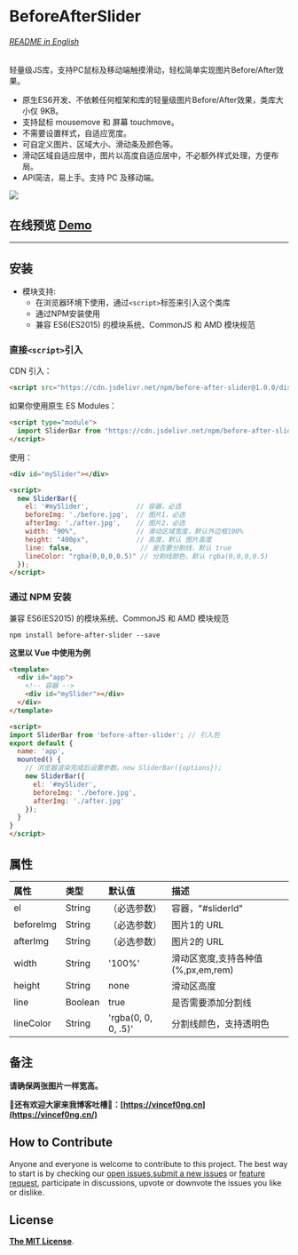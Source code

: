 # BeforeAfterSlider

###### [README in English](README.md)

轻量级JS库，支持PC鼠标及移动端触摸滑动，轻松简单实现图片Before/After效果。

- 原生ES6开发、不依赖任何框架和库的轻量级图片Before/After效果，类库大小仅 9KB。
- 支持鼠标 mousemove 和 屏幕 touchmove。
- 不需要设置样式，自适应宽度。
- 可自定义图片、区域大小、滑动条及颜色等。
- 滑动区域自适应居中，图片以高度自适应居中，不必额外样式处理，方便布局。
- API简洁，易上手。支持 PC 及移动端。

![](https://cdn.jsdelivr.net/gh/VincentTV/CDN@master/post/before-after-slider/slider.gif)

## 在线预览 [Demo](https://vincenttv.github.io/before-after-slider/example)

***

## 安装

* 模块支持:
    * 在浏览器环境下使用，通过`<script>`标签来引入这个类库
    * 通过NPM安装使用
    * 兼容 ES6(ES2015) 的模块系统、CommonJS 和 AMD 模块规范

### 直接`<script>`引入

CDN 引入：
```html
<script src="https://cdn.jsdelivr.net/npm/before-after-slider@1.0.0/dist/slider.bundle.js"></script>
```

如果你使用原生 ES Modules：
```html
<script type="module">
  import SliderBar from "https://cdn.jsdelivr.net/npm/before-after-slider@1.0.0/dist/slider.bundle.js";
</script>
```

使用：
```html
<div id="mySlider"></div>

<script>
  new SliderBar({
    el: '#mySlider',            // 容器，必选
    beforeImg: './before.jpg',  // 图片1，必选
    afterImg: './after.jpg',    // 图片2，必选
    width: "90%",               // 滑动区域宽度，默认外边框100%
    height: "400px",            // 高度，默认 图片高度
    line: false,                 // 是否要分割线，默认 true
    lineColor: "rgba(0,0,0,0.5)" // 分割线颜色，默认 rgba(0,0,0,0.5)
  });
</script>
```


### 通过 NPM 安装

兼容 ES6(ES2015) 的模块系统、CommonJS 和 AMD 模块规范

```shell
npm install before-after-slider --save
```

**这里以 Vue 中使用为例**

```html
<template>
  <div id="app">
    <!-- 容器 -->
    <div id="mySlider"></div>
  </div>
</template>

<script>
import SliderBar from 'before-after-slider'; // 引入包
export default {
  name: 'app',
  mounted() {
    // 浏览器渲染完成后设置参数。new SliderBar({options});
    new SliderBar({
      el: '#mySlider',
      beforeImg: './before.jpg',
      afterImg: './after.jpg'
    });
  }
}
</script>
```

## 属性

| 属性           | 类型     | 默认值               | 描述                             |
| :------------ | :------- | :------------------ | :------------------------------ |
| el            | String   |（必选参数）           | 容器，"#sliderId"                |
| beforeImg     | String   |（必选参数）           | 图片1的 URL                      |
| afterImg      | String   |（必选参数）           | 图片2的 URL                      |
| width         | String   | '100%'              | 滑动区宽度,支持各种值(%,px,em,rem) |
| height        | String   | none                | 滑动区高度                        |
| line          | Boolean  | true                | 是否需要添加分割线                 |
| lineColor     | String   | 'rgba(0, 0, 0, .5)' | 分割线颜色，支持透明色              |

## 备注

**请确保两张图片一样宽高。**

**🤪还有欢迎大家来我博客吐槽🤪：[https://vincef0ng.cn](https://vincef0ng.cn/)**

## How to Contribute

Anyone and everyone is welcome to contribute to this project. The best way to start is by checking our [open issues](https://github.com/VincentTV/before-after-slider/issues),[submit a new issues](https://github.com/VincentTV/before-after-slider/issues/new?labels=bug) or [feature request](https://github.com/VincentTV/before-after-slider/issues/new?labels=enhancement), participate in discussions, upvote or downvote the issues you like or dislike.

## License

[**The MIT License**](http://opensource.org/licenses/MIT).